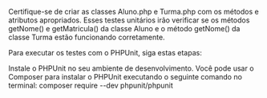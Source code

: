 Certifique-se de criar as classes Aluno.php e Turma.php com os métodos e atributos apropriados. Esses testes unitários irão verificar se os métodos getNome() e getMatricula() da classe Aluno e o método getNome() da classe Turma estão funcionando corretamente.

Para executar os testes com o PHPUnit, siga estas etapas:

Instale o PHPUnit no seu ambiente de desenvolvimento. Você pode usar o Composer para instalar o PHPUnit executando o seguinte comando no terminal: composer require --dev phpunit/phpunit

